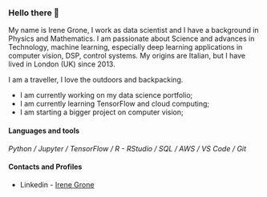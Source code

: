 ### Hello there 👋

<p>My name is Irene Grone, I work as data scientist and I have a background in Physics and Mathematics. I am passionate about Science and advances in Technology, machine learning, especially deep learning applications in computer vision, DSP, control systems. My origins are Italian, but I have lived in London (UK) since 2013.</p>

<p>I am a traveller, I love the outdoors and backpacking.</p>

- I am currently working on my data science portfolio;
- I am currently learning TensorFlow and cloud computing;
- I am starting a bigger project on computer vision;

#### Languages and tools

*Python / Jupyter / TensorFlow / R - RStudio / SQL / AWS / VS Code / Git*

#### Contacts and Profiles

* Linkedin - [Irene Grone](https://www.linkedin.com/in/irenegrone)
